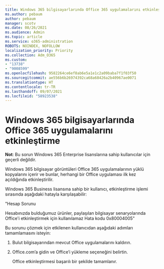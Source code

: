 ```yaml
---
title: Windows 365 bilgisayarlarında Office 365 uygulamalarını etkinleştirme
ms.author: pebaum
author: pebaum
manager: scotv
ms.date: 08/26/2021
ms.audience: Admin
ms.topic: article
ms.service: o365-administration
ROBOTS: NOINDEX, NOFOLLOW
localization_priority: Priority
ms.collection: Adm_O365
ms.custom:
- "13738"
- "9008599"
ms.openlocfilehash: 9582264ce6ef8ab6e5a1e1c2a09baba7f1f03f50
ms.sourcegitcommit: ae556b6b26974392ca68a68426a2b40967ae0071
ms.translationtype: HT
ms.contentlocale: tr-TR
ms.lasthandoff: 09/07/2021
ms.locfileid: "58923538"
---
```

# <a name="activating-office-365-applications-on-windows-365-pcs"></a>Windows 365 bilgisayarlarında Office 365 uygulamalarını etkinleştirme

**Not**: Bu sorun Windows 365 Enterprise lisanslarına sahip kullanıcılar için geçerli değildir.

Windows 365 bilgisayar görüntüleri Office 365 uygulamalarının yüklü kopyalarını içerir ve bunlar, herhangi bir Office uygulaması ilk kez açıldığında etkinleştirilir.

Windows 365 Business lisansına sahip bir kullanıcı, etkinleştirme işlemi sırasında aşağıdaki hatayla karşılaşabilir:

"Hesap Sorunu

Hesabınızda bulduğumuz ürünler, paylaşılan bilgisayar senaryolarında Office'i etkinleştirmek için kullanılamaz Hata kodu 0x80004005"

Bu sorunu çözmek için etkilenen kullanıcıdan aşağıdaki adımları tamamlamasını isteyin: 

1. Bulut bilgisayarından mevcut Office uygulamalarını kaldırın.
1. Office.com’a gidin ve Office’i yükleme seçeneğini belirtin.

    Office etkinleştirmesi başarılı bir şekilde tamamlanır.

